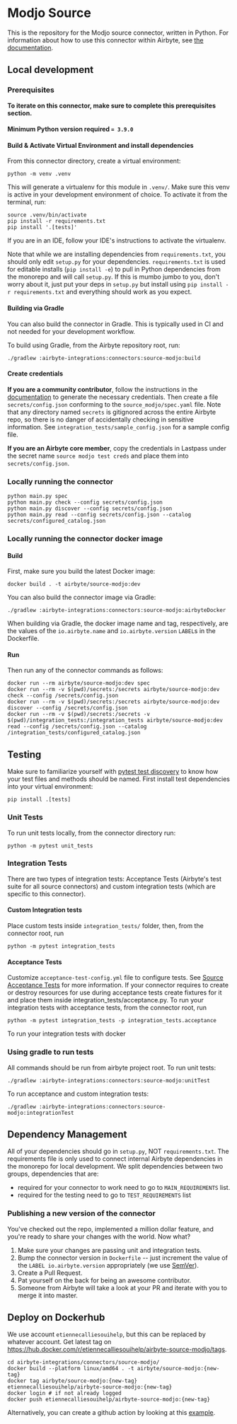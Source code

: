 # Modjo Source

This is the repository for the Modjo source connector, written in Python.
For information about how to use this connector within Airbyte, see [the documentation](https://docs.airbyte.com/integrations/sources/modjo).

## Local development

### Prerequisites
**To iterate on this connector, make sure to complete this prerequisites section.**

#### Minimum Python version required `= 3.9.0`

#### Build & Activate Virtual Environment and install dependencies
From this connector directory, create a virtual environment:
```
python -m venv .venv
```

This will generate a virtualenv for this module in `.venv/`. Make sure this venv is active in your
development environment of choice. To activate it from the terminal, run:
```
source .venv/bin/activate
pip install -r requirements.txt
pip install '.[tests]'
```
If you are in an IDE, follow your IDE's instructions to activate the virtualenv.

Note that while we are installing dependencies from `requirements.txt`, you should only edit `setup.py` for your dependencies. `requirements.txt` is
used for editable installs (`pip install -e`) to pull in Python dependencies from the monorepo and will call `setup.py`.
If this is mumbo jumbo to you, don't worry about it, just put your deps in `setup.py` but install using `pip install -r requirements.txt` and everything
should work as you expect.

#### Building via Gradle
You can also build the connector in Gradle. This is typically used in CI and not needed for your development workflow.

To build using Gradle, from the Airbyte repository root, run:
```
./gradlew :airbyte-integrations:connectors:source-modjo:build
```

#### Create credentials
**If you are a community contributor**, follow the instructions in the [documentation](https://docs.airbyte.com/integrations/sources/modjo)
to generate the necessary credentials. Then create a file `secrets/config.json` conforming to the `source_modjo/spec.yaml` file.
Note that any directory named `secrets` is gitignored across the entire Airbyte repo, so there is no danger of accidentally checking in sensitive information.
See `integration_tests/sample_config.json` for a sample config file.

**If you are an Airbyte core member**, copy the credentials in Lastpass under the secret name `source modjo test creds`
and place them into `secrets/config.json`.

### Locally running the connector
```
python main.py spec
python main.py check --config secrets/config.json
python main.py discover --config secrets/config.json
python main.py read --config secrets/config.json --catalog secrets/configured_catalog.json
```

### Locally running the connector docker image

#### Build
First, make sure you build the latest Docker image:
```
docker build . -t airbyte/source-modjo:dev
```

You can also build the connector image via Gradle:
```
./gradlew :airbyte-integrations:connectors:source-modjo:airbyteDocker
```
When building via Gradle, the docker image name and tag, respectively, are the values of the `io.airbyte.name` and `io.airbyte.version` `LABEL`s in
the Dockerfile.

#### Run
Then run any of the connector commands as follows:
```
docker run --rm airbyte/source-modjo:dev spec
docker run --rm -v $(pwd)/secrets:/secrets airbyte/source-modjo:dev check --config /secrets/config.json
docker run --rm -v $(pwd)/secrets:/secrets airbyte/source-modjo:dev discover --config /secrets/config.json
docker run --rm -v $(pwd)/secrets:/secrets -v $(pwd)/integration_tests:/integration_tests airbyte/source-modjo:dev read --config /secrets/config.json --catalog /integration_tests/configured_catalog.json
```
## Testing
Make sure to familiarize yourself with [pytest test discovery](https://docs.pytest.org/en/latest/goodpractices.html#test-discovery) to know how your test files and methods should be named.
First install test dependencies into your virtual environment:
```
pip install .[tests]
```
### Unit Tests
To run unit tests locally, from the connector directory run:
```
python -m pytest unit_tests
```

### Integration Tests
There are two types of integration tests: Acceptance Tests (Airbyte's test suite for all source connectors) and custom integration tests (which are specific to this connector).
#### Custom Integration tests
Place custom tests inside `integration_tests/` folder, then, from the connector root, run
```
python -m pytest integration_tests
```
#### Acceptance Tests
Customize `acceptance-test-config.yml` file to configure tests. See [Source Acceptance Tests](https://docs.airbyte.com/connector-development/testing-connectors/source-acceptance-tests-reference) for more information.
If your connector requires to create or destroy resources for use during acceptance tests create fixtures for it and place them inside integration_tests/acceptance.py.
To run your integration tests with acceptance tests, from the connector root, run
```
python -m pytest integration_tests -p integration_tests.acceptance
```
To run your integration tests with docker

### Using gradle to run tests
All commands should be run from airbyte project root.
To run unit tests:
```
./gradlew :airbyte-integrations:connectors:source-modjo:unitTest
```
To run acceptance and custom integration tests:
```
./gradlew :airbyte-integrations:connectors:source-modjo:integrationTest
```

## Dependency Management
All of your dependencies should go in `setup.py`, NOT `requirements.txt`. The requirements file is only used to connect internal Airbyte dependencies in the monorepo for local development.
We split dependencies between two groups, dependencies that are:
* required for your connector to work need to go to `MAIN_REQUIREMENTS` list.
* required for the testing need to go to `TEST_REQUIREMENTS` list

### Publishing a new version of the connector
You've checked out the repo, implemented a million dollar feature, and you're ready to share your changes with the world. Now what?
1. Make sure your changes are passing unit and integration tests.
1. Bump the connector version in `Dockerfile` -- just increment the value of the `LABEL io.airbyte.version` appropriately (we use [SemVer](https://semver.org/)).
1. Create a Pull Request.
1. Pat yourself on the back for being an awesome contributor.
1. Someone from Airbyte will take a look at your PR and iterate with you to merge it into master.


## Deploy on Dockerhub

We use account `etiennecalliesouihelp`, but this can be replaced by whatever account.
Get latest tag on https://hub.docker.com/r/etiennecalliesouihelp/airbyte-source-modjo/tags.
```shell
cd airbyte-integrations/connectors/source-modjo/
docker build --platform linux/amd64 . -t airbyte/source-modjo:{new-tag}
docker tag airbyte/source-modjo:{new-tag} etiennecalliesouihelp/airbyte-source-modjo:{new-tag}
docker login # if not already logged
docker push etiennecalliesouihelp/airbyte-source-modjo:{new-tag}
```

Alternatively, you can create a github action by looking at this [example](https://github.com/b4stien/airbyte/blob/bg/source-amplitude-oh/.github/workflows/build-and-push-docker.yml).
